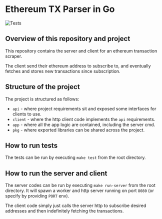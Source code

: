 # Ethereum TX Parser in Go

![Tests](https://github.com/devshark/tx-parser-go/actions/workflows/run-tests.yaml/badge.svg?branch=main)

## Overview of this repository and project

This repository contains the server and client for an ethereum transaction scraper.

The client send their ethereum address to subscribe to, and eventually fetches and stores new transactions since subscription.

## Structure of the project

The project is structured as follows:

- `api` - where project requirements sit and exposed some interfaces for clients to use.
- `client` - where the http client code implements the `api` requirements.
- `app` - where all the app logic are contained, including the server cmd.
- `pkg` - where exported libraries can be shared across the project.

## How to run tests

The tests can be run by executing `make test` from the root directory.

## How to run the server and client

The server codes can be run by executing `make run-server` from the root directory. It will spawn a worker and http server running on port `8080` (or specify by providing `PORT` env).

The client code simply just calls the server http to subscribe desired addresses and then indefinitely fetching the transactions.

